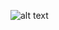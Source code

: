 ![alt text](https://github.com/WahresDoUFi/ZooBuilder/blob/main/info/ZooBuilder.drawio.png?raw=true)
